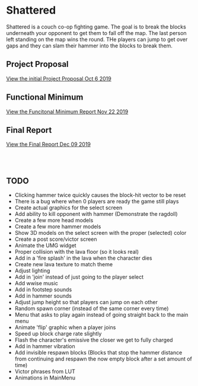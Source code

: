 # Shattered

Shattered is a couch co-op fighting game. The goal is to break the blocks underneath your opponent to get them to fall off the map. The last person left standing on the map wins the round. THe players can jump to get over gaps and they can slam their hammer into the blocks to break them.

## Project Proposal

[View the initial Project Proposal Oct 6 2019](./Documents/ProjectProposal/CSCI5920_FinalProjectProposal_SethMiers.pdf)

## Functional Minimum

[View the Funcitonal Minimum Report Nov 22 2019](./Documents/FunctionalMinimum/CSCI5920_FinalProjectProposal_SethMiers.pdf)

## Final Report

[View the Final Report Dec 09 2019](./Documents/FunctionalMinimum/CSCI5920_FinalProjectProposal_SethMiers.pdf)


<br><br>
## TODO
 * Clicking hammer twice quickly causes the block-hit vector to be reset
 * There is a bug where when 0 players are ready the game still plays
 * Create actual graphics for the select screen
 * Add ability to kill opponent with hammer (Demonstrate the ragdoll)
 * Create a few more head models
 * Create a few more hammer models
 * Show 3D models on the select screen with the proper (selected) color
 * Create a post score/victor screen
 * Animate the UMG widget
 * Proper collision with the lava floor (so it looks real)
 * Add in a 'fire splash' in the lava when the character dies
 * Create new lava texture to match theme
 * Adjust lighting
 * Add in 'join' instead of just going to the player select
 * Add wwise music
 * Add in footstep sounds
 * Add in hammer sounds
 * Adjust jump height so that players can jump on each other
 * Random spawn corner (instead of the same corner every time)
 * Menu that asks to play again instead of going straight back to the main menu
 * Animate 'flip' graphic when a player joins
 * Speed up block charge rate slightly
 * Flash the character's emissive the closer we get to fully charged
 * Add in hammer vibration
 * Add invisible respawn blocks (Blocks that stop the hammer distance from continuing and respawn the now empty block after a set amount of time)
 * Victor phrases from LUT
 * Animations in MainMenu
 
